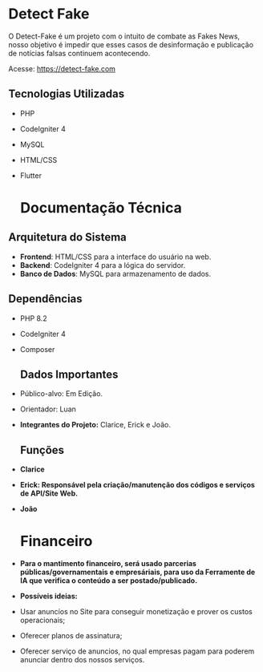 # Detect Fake

O Detect-Fake é um projeto com o intuito de combate as Fakes News, nosso objetivo é impedir que esses casos de desinformação e publicação de notícias falsas continuem acontecendo.

Acesse: https://detect-fake.com

## Tecnologias Utilizadas
- PHP
- CodeIgniter 4
- MySQL
- HTML/CSS
- Flutter

  # Documentação Técnica

## Arquitetura do Sistema
- **Frontend**: HTML/CSS para a interface do usuário na web.
- **Backend**: CodeIgniter 4 para a lógica do servidor.
- **Banco de Dados**: MySQL para armazenamento de dados.

## Dependências
- PHP 8.2
- CodeIgniter 4
- Composer

  ## Dados Importantes
- Público-alvo: Em Edição.
- Orientador: Luan
- **Integrantes do Projeto:** Clarice, Erick e João.

  ## Funções
- **Clarice**
- **Erick: Responsável pela criação/manutenção dos códigos e serviços de API/Site Web.**
- **João**

  # Financeiro
- **Para o mantimento financeiro, será usado parcerias públicas/governamentais e empresáriais, para uso da Ferramente de IA que verifica o conteúdo a ser postado/publicado.**
- **Possíveis ideias:**
- Usar anuncíos no Site para conseguir monetização e prover os custos operacionais;
- Oferecer planos de assinatura;
- Oferecer serviço de anuncios, no qual empresas pagam para poderem anunciar dentro dos nossos serviços.
